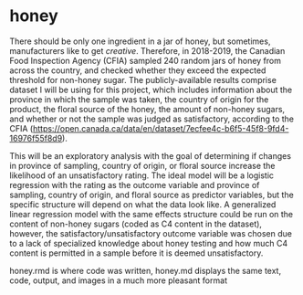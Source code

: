 # honey
There should be only one ingredient in a jar of honey, but sometimes, manufacturers like to get *creative*. Therefore, in 2018-2019, the Canadian Food Inspection Agency (CFIA) sampled 240 random jars of honey from across the country, and checked whether they exceed the expected threshold for non-honey sugar. The publicly-available results comprise dataset I will be using for this project, which includes information about the province in which the sample was taken, the country of origin for the product, the floral source of the honey, the amount of non-honey sugars, and whether or not the sample was judged as satisfactory, according to the CFIA (https://open.canada.ca/data/en/dataset/7ecfee4c-b6f5-45f8-9fd4-16976f55f8d9).

This will be an exploratory analysis with the goal of determining if changes in province of sampling, country of origin, or floral source increase the likelihood of an unsatisfactory rating. The ideal model will be a logistic regression with the rating as the outcome variable and province of sampling, country of origin, and floral source as predictor variables, but the specific structure will depend on what the data look like. A generalized linear regression model with the same effects structure could be run on the content of non-honey sugars (coded as C4 content in the dataset), however, the satisfactory/unsatisfactory outcome variable was chosen due to a lack of specialized knowledge about honey testing and how much C4 content is permitted in a sample before it is deemed unsatisfactory.

honey.rmd is where code was written, honey.md displays the same text, code, output, and images in a much more pleasant format
